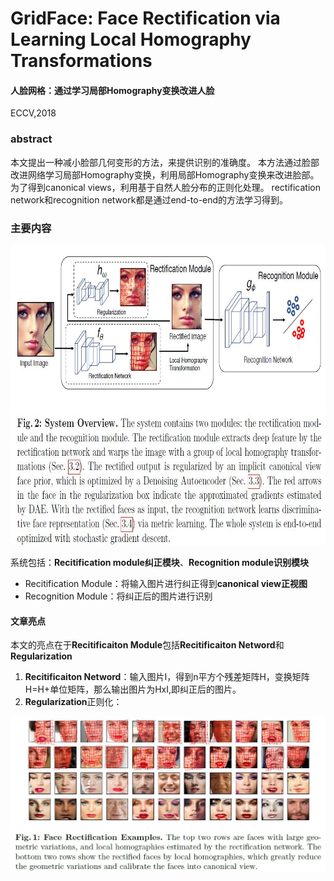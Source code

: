 # GridFace: Face Rectification via Learning Local Homography Transformations
#### 人脸网格：通过学习局部Homography变换改进人脸
ECCV,2018
### abstract
本文提出一种减小脸部几何变形的方法，来提供识别的准确度。
本方法通过脸部改进网络学习局部Homography变换，利用局部Homography变换来改进脸部。  
为了得到canonical views，利用基于自然人脸分布的正则化处理。
rectification network和recognition network都是通过end-to-end的方法学习得到。
### 主要内容
<div align="center">
<img src="https://github.com/alfredtorres/Reading-notebook/blob/master/MyImage/gridface_fig2.jpg" width="640" height="480">  
</div>  

系统包括：**Recitification module纠正模块**、**Recognition module识别模块**
* Recitification Module：将输入图片进行纠正得到**canonical view正视图**
* Recognition Module：将纠正后的图片进行识别  
#### 文章亮点
本文的亮点在于**Recitificaiton Module**包括**Recitificaiton Netword**和**Regularization**
1. **Recitificaiton Netword**：输入图片I，得到n平方个残差矩阵H，变换矩阵H=H+单位矩阵，那么输出图片为HxI,即纠正后的图片。
2. **Regularization**正则化：

<div align="center">
<img src="https://github.com/alfredtorres/Reading-notebook/blob/master/MyImage/gridface_fig1.jpg" width="%70" height="%70">  
</div>  
